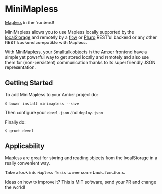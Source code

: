 # MiniMapless

[Mapless](http://sebastianconcept.github.io/Mapless/) in the frontend!

MiniMapless allows you to use Mapless locally supported by the [localStorage](https://developer.mozilla.org/en-US/docs/DOM/Storage) and remotely by a [flow](github.com/flow-stack/flow) or [Pharo](http://pharo.org/) RESTful backend or any other REST backend compatible with Mapless. 

With MiniMapless, your Smalltalk objects in the [Amber](http://amber-lang.net/) frontend have a simple yet powerful way to get stored locally and remotely and also use them for (non-persistent) communication thanks to its super friendly JSON representation.

## Getting Started

To add MiniMapless to your Amber project do:

`$ bower install minimapless --save`

Then configure your `devel.json` and `deploy.json`

Finally do:

`$ grunt devel` 

## Applicability

Mapless are great for storing and reading objects from the localStorage in a really convenient way.

Take a look into `Mapless-Tests` to see some basic functions.

Ideas on how to improve it? This is MIT software, send your PR and change the world!
